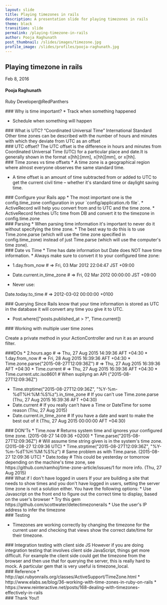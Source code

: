 ```yaml
---
layout: slide
title: Playing timezones in rails
description: A presentation slide for playing timezones in rails
theme: black
transition: slide
permalink: /playing-timezone-in-rails
author: Pooja Raghunath
post_thumbnail: /slides/images/timezone.jpg 
profile_image: /slides/profiles/pooja-raghunath.jpg
---
```


<section data-markdown>

# Playing timezone in rails

Feb 8, 2016

</section>

<section>
  <h4>Pooja Raghunath</h4>
  <p>
    Ruby Developer@RedPanthers
  </p>
</section>

<section data-markdown>
### Why is time important? 
* Track when something happened 

* Schedule when something will happen 

</section>

<section data-markdown>
### What is UTC? 
“Coordinated Universal Time” International Standard Other time zones can be described with the number of hours and minutes with which they deviate from UTC as an offset
</section>

<section data-markdown>
### UTC offset?
The UTC offset is the difference in hours and minutes from Coordinated Universal Time (UTC) for a particular place and date.It is generally shown in the format ±[hh]:[mm], ±[hh][mm], or ±[hh].
</section>

<section data-markdown>
 ### Time zones vs time offsets
 * A time zone is a geographical region where almost everyone observes the same standard time.

* A time offset is an amount of time subtracted from or added to UTC to get the current civil time – whether it's standard time or daylight saving time.
</section>

<section data-markdown>
### Configure your Rails app
 * The most important one is the config.time_zone configuration in your `config/application.rb file`.
 * ActiveRecord will help you convert from and to UTC and the time zone.
 * ActiveRecord fetches UTc time from DB and convert it to the timezone in config.time.zone

</section>

<section data-markdown>
### Parsing
* When parsing time information it's important to never do it without specifying the time zone. 
* The best way to do this is to use Time.zone.parse (which will use the time zone specified in config.time_zone) instead of just Time.parse (which will use the computer's time zone).

</section>

<section data-markdown>
### Date vs Time
* Time has date information but Date does NOT have time information. 
* Always make sure to convert it to your configured time zone:

* 1.day.from_now # => Fri, 03 Mar 2012 22:04:47 JST +09:00

* Date.current.in_time_zone # => Fri, 02 Mar 2012 00:00:00 JST +09:00

* Never use:

 Date.today.to_time # => 2012-03-02 00:00:00 +0100
</section>

<section data-markdown>
### Querying
Since Rails know that your time information is stored as UTC in the database it will convert any time you give it to UTC.

* Post.where(["posts.published_at > ?", Time.current])
</section>

<section data-markdown>
### Working with multiple user time zones

Create a private method in your ActionController and run it as an around filter.  

</section>

<section data-markdown>
###DOs
* 2.hours.ago # => Thu, 27 Aug 2015 14:39:36 AFT +04:30
* 1.day.from_now # => Fri, 28 Aug 2015 16:39:36 AFT +04:30
* Time.zone.parse("2015-08-27T12:09:36Z") # => Thu, 27 Aug 2015 16:39:36 AFT +04:30
* Time.current # => Thu, 27 Aug 2015 16:39:36 AFT +04:30
* Time.current.utc.iso8601 # When supliyng an API ("2015-08-27T12:09:36Z")

</section>

<section data-markdown>

* Time.strptime("2015-08-27T12:09:36Z", "%Y-%m-%dT%H:%M:%S%z").in_time_zone # If you can't use Time.zone.parse (Thu, 27 Aug 2015 16:39:36 AFT +04:30)
* Date.current # If you really can't have a Time or DateTime for some reason (Thu, 27 Aug 2015)
* Date.current.in_time_zone # If you have a date and want to make the best out of it (Thu, 27 Aug 2015 00:00:00 AFT +04:30)
</section>

<section data-markdown>
### DON'Ts
* Time.now # Returns system time and ignores your configured time zone. (2015-08-27 14:09:36 +0200)
* Time.parse("2015-08-27T12:09:36Z") # Will assume time string given is in the system's time zone. (2015-08-27 12:09:36 UTC)
* Time.strptime("2015-08-27T12:09:36Z", "%Y-%m-%dT%H:%M:%S%z") # Same problem as with Time.parse. (2015-08-27 12:09:36 UTC)
* Date.today # This could be yesterday or tomorrow depending on the machine's time zone, see https://github.com/ramhoj/time-zone-article/issues/1 for more info. (Thu, 27 Aug 2015)
</section>

<section data-markdown>
### What if I don't have logged in users
If your are building a site that needs to show times and you don't have logged in users, setting the server time zone is not a solution either. You have the following options:
* Use Javascript on the front end to figure out the correct time to display, based on the user's browser 
* Try this gem https://github.com/scottwater/detectimezonerails 
* Use the user's IP address to infer the timezone
</section>

<section data-markdown>
### Testing

* Timezones are working correctly by changing the timezone for the current user and checking that  views show the correct date/time for their timezone.

</section>

<section data-markdown>
### Integration testing with client side JS
However if you are doing integration testing that involves client side JavaScript, things get more difficult. For example the client side could get the timezone from the browser and then use that for querying the server, this is really hard to mock.
A particular gem that is very useful is timezone_local. 

</section>

<section data-markdown>
### Reference
* http://api.rubyonrails.org/classes/ActiveSupport/TimeZone.html
* http://www.elabs.se/blog/36-working-with-time-zones-in-ruby-on-rails
* https://www.reinteractive.net/posts/168-dealing-with-timezones-effectively-in-rails

</section>

<section data-markdown>
### Thank You!!

</section>
